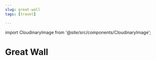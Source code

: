 ```yaml
---
slug: great-wall
tags: [travel]

---
```


import CloudinaryImage from '@site/src/components/CloudinaryImage';

# Great Wall

<CloudinaryImage publicId="bcbf542b-9da0-4c53-98c1-dda19cb2c34e_rlqvtt" />